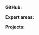 <span id="info">

**GitHub:** <include src="info.md#github" optional inline trim /><br>

**Expert areas:** <include src="info.md#areas" optional inline trim /><br>

**Projects:** <include src="info.md#projects" optional inline trim />

</span>
<span id="work">

<panel header="**Resume**" minimized>

  <include src="resume.md" optional />
</panel>
<panel header="**Progress**" minimized>

  <include src="progress.md" optional />
</panel>
<panel header="**Observations**" minimized>

  <include src="observations.md" optional />
</panel>
</span>
